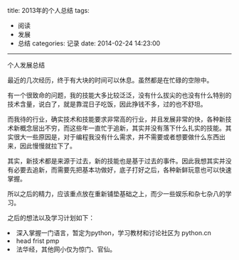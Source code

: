 title: 2013年的个人总结
tags: 
- 阅读
- 发展
- 总结
categories: 记录
date: 2014-02-24 14:23:00
---

个人发展总结

最近的几次经历，终于有大块的时间可以休息。虽然都是在忙碌的空隙中。

有一个很致命的问题，我的技能大多比较泛泛，没有什么拔尖的也没有什么特别的技术含量，说白了，就是靠混日子吃饭，因此挣钱不多，过的也不舒坦。

而我待的行业，确实技术和技能要求非常高的行业，并且发展非常的快，各种新技术新概念层出不穷，而这些年一直忙于追新，其实并没有落下什么扎实的技能。其实很大一些原因是，对于编程我没有什么需求，并不需要或者想要做什么东西出来，因此慢慢就拉下了。
<!--more-->
其实，新技术都是来源于过去，新的技能也是基于过去的事件。因此我想其实并没有必要去追新，而需要先把基本功做好，底子打好之后，各种新鲜玩意也可以快速掌握。

所以之后的精力，应该重点放在重新铺垫基础之上，而少一些娱乐和杂七杂八的学习。

之后的想法以及学习计划如下：

<li>深入掌握一门语言，暂定为python，学习教材和讨论社区为 python.cn</li><li>head frist pmp</li><li>法华经，其他网小仅为惊门、官仙。</li>